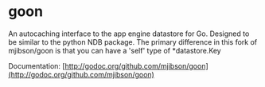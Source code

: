 # goon

An autocaching interface to the app engine datastore for Go. Designed to be similar to the python NDB package.  The primary difference in this fork of mjibson/goon is that you can have a 'self' type of *datastore.Key

Documentation: [http://godoc.org/github.com/mjibson/goon](http://godoc.org/github.com/mjibson/goon)
